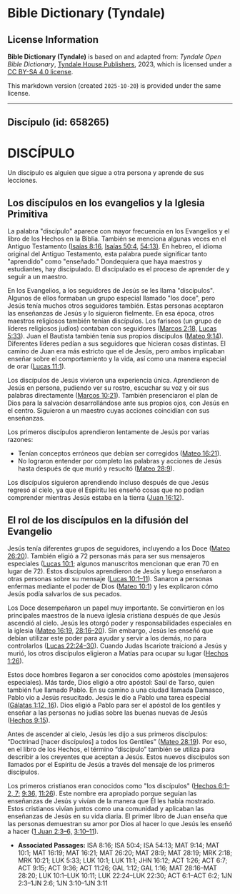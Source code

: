# Bible Dictionary (Tyndale)

## License Information

**Bible Dictionary (Tyndale)** is based on and adapted from: _Tyndale Open Bible Dictionary_, [Tyndale House Publishers](https://tyndaleopenresources.com/), 2023, which is licensed under a [CC BY-SA 4.0 license](https://creativecommons.org/licenses/by-sa/4.0/legalcode.en).

This markdown version (created `2025-10-20`) is provided under the same license.



--------------------------------

## Discípulo (id: 658265)

DISCÍPULO
=========

Un discípulo es alguien que sigue a otra persona y aprende de sus lecciones.

Los discípulos en los evangelios y la Iglesia Primitiva
-------------------------------------------------------

La palabra "discípulo" aparece con mayor frecuencia en los Evangelios y el libro de los Hechos en la Biblia. También se menciona algunas veces en el Antiguo Testamento ([Isaías 8:16](https://ref.ly/Isa8:16), [Isaías 50:4,](https://ref.ly/Isa50:4) [54:13\)](https://ref.ly/Isa54:13). En hebreo, el idioma original del Antiguo Testamento, esta palabra puede significar tanto "aprendido" como "enseñado." Dondequiera que haya maestros y estudiantes, hay discipulado. El discipulado es el proceso de aprender de y seguir a un maestro.

En los Evangelios, a los seguidores de Jesús se les llama "discípulos". Algunos de ellos formaban un grupo especial llamado "los doce", pero Jesús tenía muchos otros seguidores también. Estas personas aceptaron las enseñanzas de Jesús y lo siguieron fielmente. En esa época, otros maestros religiosos también tenían discípulos. Los fariseos (un grupo de líderes religiosos judíos) contaban con seguidores ([Marcos 2:18,](https://ref.ly/Mark2:18) [Lucas 5:33](https://ref.ly/Luke5:33)). Juan el Bautista también tenía sus propios discípulos ([Mateo 9:14](https://ref.ly/Matt9:14)). Diferentes líderes pedían a sus seguidores que hicieran cosas distintas. El camino de Juan era más estricto que el de Jesús, pero ambos implicaban enseñar sobre el comportamiento y la vida, así como una manera especial de orar ([Lucas 11:1](https://ref.ly/Luke11:1)).

Los discípulos de Jesús vivieron una experiencia única. Aprendieron de Jesús en persona, pudiendo ver su rostro, escuchar su voz y oír sus palabras directamente ([Marcos 10:21](https://ref.ly/Mark10:21)). También presenciaron el plan de Dios para la salvación desarrollándose ante sus propios ojos, con Jesús en el centro. Siguieron a un maestro cuyas acciones coincidían con sus enseñanzas.

Los primeros discípulos aprendieron lentamente de Jesús por varias razones:

* Tenían conceptos erróneos que debían ser corregidos ([Mateo 16:21](https://ref.ly/Matt16:21)).
* No lograron entender por completo las palabras y acciones de Jesús hasta después de que murió y resucitó ([Mateo 28:9](https://ref.ly/Matt28:9)).

Los discípulos siguieron aprendiendo incluso después de que Jesús regresó al cielo, ya que el Espíritu les enseñó cosas que no podían comprender mientras Jesús estaba en la tierra ([Juan 16:12](https://ref.ly/John16:12)).

El rol de los discípulos en la difusión del Evangelio
-----------------------------------------------------

Jesús tenía diferentes grupos de seguidores, incluyendo a los Doce ([Mateo 26:20](https://ref.ly/Matt26:20)). También eligió a 72 personas más para ser sus mensajeros especiales ([Lucas 10:1](https://ref.ly/Luke10:1); algunos manuscritos mencionan que eran 70 en lugar de 72\). Estos discípulos aprendieron de Jesús y luego enseñaron a otras personas sobre su mensaje ([Lucas 10:1–11](https://ref.ly/Luke10:1-Luke10:11)). Sanaron a personas enfermas mediante el poder de Dios ([Mateo 10:1](https://ref.ly/Matt10:1)) y les explicaron cómo Jesús podía salvarlos de sus pecados.

Los Doce desempeñaron un papel muy importante. Se convirtieron en los principales maestros de la nueva iglesia cristiana después de que Jesús ascendió al cielo. Jesús les otorgó poder y responsabilidades especiales en la iglesia ([Mateo 16:19,](https://ref.ly/Matt16:19) [28:16–20](https://ref.ly/Matt28:16-Matt28:20)). Sin embargo, Jesús les enseñó que debían utilizar este poder para ayudar y servir a los demás, no para controlarlos ([Lucas 22:24–30](https://ref.ly/Luke22:24-Luke22:30)). Cuando Judas Iscariote traicionó a Jesús y murió, los otros discípulos eligieron a Matías para ocupar su lugar ([Hechos 1:26](https://ref.ly/Acts1:26)).

Estos doce hombres llegaron a ser conocidos como apóstoles (mensajeros especiales). Más tarde, Dios eligió a otro apóstol: Saúl de Tarso, quien también fue llamado Pablo. En su camino a una ciudad llamada Damasco, Pablo vio a Jesús resucitado. Jesús le dio a Pablo una tarea especial ([Gálatas 1:12, 16](https://ref.ly/Gal1:12,Gal1:16)). Dios eligió a Pablo para ser el apóstol de los gentiles y enseñar a las personas no judías sobre las buenas nuevas de Jesús ([Hechos 9:15](https://ref.ly/Acts9:15)).

Antes de ascender al cielo, Jesús les dijo a sus primeros discípulos: “Doctrinad \[hacer discípulos] a todos los Gentiles” ([Mateo 28:19](https://ref.ly/Matt28:19)). Por eso, en el libro de los Hechos, el término “discípulo” también se utiliza para describir a los creyentes que aceptan a Jesús. Estos nuevos discípulos son llamados por el Espíritu de Jesús a través del mensaje de los primeros discípulos.

Los primeros cristianos eran conocidos como "los discípulos" ([Hechos 6:1–2, 7;](https://ref.ly/Acts6:1-Acts6:2,Acts6:7) [9:36,](https://ref.ly/Acts9:36) [11:26](https://ref.ly/Acts11:26)). Este nombre era apropiado porque seguían las enseñanzas de Jesús y vivían de la manera que Él les había mostrado. Estos cristianos vivían juntos como una comunidad y aplicaban las enseñanzas de Jesús en su vida diaria. El primer libro de Juan enseña que las personas demuestran su amor por Dios al hacer lo que Jesús les enseñó a hacer ([1 Juan 2:3–6,](https://ref.ly/1John2:3-1John2:6) [3:10–11](https://ref.ly/1John3:10-1John3:11)).

* **Associated Passages:** ISA 8:16; ISA 50:4; ISA 54:13; MAT 9:14; MAT 10:1; MAT 16:19; MAT 16:21; MAT 26:20; MAT 28:9; MAT 28:19; MRK 2:18; MRK 10:21; LUK 5:33; LUK 10:1; LUK 11:1; JHN 16:12; ACT 1:26; ACT 6:7; ACT 9:15; ACT 9:36; ACT 11:26; GAL 1:12; GAL 1:16; MAT 28:16–MAT 28:20; LUK 10:1–LUK 10:11; LUK 22:24–LUK 22:30; ACT 6:1–ACT 6:2; 1JN 2:3–1JN 2:6; 1JN 3:10–1JN 3:11

